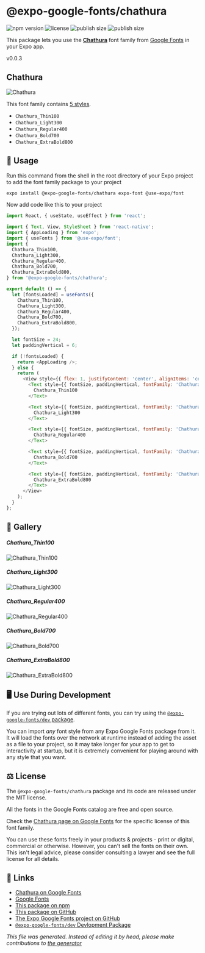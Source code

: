 # @expo-google-fonts/chathura

![npm version](https://flat.badgen.net/npm/v/@expo-google-fonts/chathura)
![license](https://flat.badgen.net/github/license/expo/google-fonts)
![publish size](https://flat.badgen.net/packagephobia/install/@expo-google-fonts/chathura)
![publish size](https://flat.badgen.net/packagephobia/publish/@expo-google-fonts/chathura)

This package lets you use the [**Chathura**](https://fonts.google.com/specimen/Chathura) font family from [Google Fonts](https://fonts.google.com/) in your Expo app.

v0.0.3

## Chathura

![Chathura](./font-family.png)

This font family contains [5 styles](#gallery).

- `Chathura_Thin100`
- `Chathura_Light300`
- `Chathura_Regular400`
- `Chathura_Bold700`
- `Chathura_ExtraBold800`

## 🔡 Usage

Run this command from the shell in the root directory of your Expo project to add the font family package to your project
```sh
expo install @expo-google-fonts/chathura expo-font @use-expo/font
```

Now add code like this to your project
```js
import React, { useState, useEffect } from 'react';

import { Text, View, StyleSheet } from 'react-native';
import { AppLoading } from 'expo';
import { useFonts } from '@use-expo/font';
import {
  Chathura_Thin100,
  Chathura_Light300,
  Chathura_Regular400,
  Chathura_Bold700,
  Chathura_ExtraBold800,
} from '@expo-google-fonts/chathura';

export default () => {
  let [fontsLoaded] = useFonts({
    Chathura_Thin100,
    Chathura_Light300,
    Chathura_Regular400,
    Chathura_Bold700,
    Chathura_ExtraBold800,
  });

  let fontSize = 24;
  let paddingVertical = 6;

  if (!fontsLoaded) {
    return <AppLoading />;
  } else {
    return (
      <View style={{ flex: 1, justifyContent: 'center', alignItems: 'center' }}>
        <Text style={{ fontSize, paddingVertical, fontFamily: 'Chathura_Thin100' }}>
          Chathura_Thin100
        </Text>

        <Text style={{ fontSize, paddingVertical, fontFamily: 'Chathura_Light300' }}>
          Chathura_Light300
        </Text>

        <Text style={{ fontSize, paddingVertical, fontFamily: 'Chathura_Regular400' }}>
          Chathura_Regular400
        </Text>

        <Text style={{ fontSize, paddingVertical, fontFamily: 'Chathura_Bold700' }}>
          Chathura_Bold700
        </Text>

        <Text style={{ fontSize, paddingVertical, fontFamily: 'Chathura_ExtraBold800' }}>
          Chathura_ExtraBold800
        </Text>
      </View>
    );
  }
};

```

## 📖 Gallery

##### Chathura_Thin100
![Chathura_Thin100](./78a5a2532fd10bcf3317ec8440d1e758a309bd152369607ccea764abddbcb168.ttf.png)

##### Chathura_Light300
![Chathura_Light300](./7b8357f2b60bfe270ca77801978a0bd5e729870ffad8b19d54ff69cded800a1f.ttf.png)

##### Chathura_Regular400
![Chathura_Regular400](./f8abdba026fb7a58e3f5b2cbe302ab4d9e817e69dfd7c6fce0ffbf22fe9600f5.ttf.png)

##### Chathura_Bold700
![Chathura_Bold700](./129573e675c52db3364e6d6ac3d517a6cb8113531a3bc2b54276e1d28d28c11a.ttf.png)

##### Chathura_ExtraBold800
![Chathura_ExtraBold800](./c6190f40f502b8b950146bbe4ba7b7b02eea38047766ba5b56895059e3b6c655.ttf.png)


## 🖥️ Use During Development

If you are trying out lots of different fonts, you can try using the [`@expo-google-fonts/dev` package](https://github.com/expo/google-fonts/tree/master/font-packages/dev#readme).

You can import *any* font style from any Expo Google Fonts package from it. It will load the fonts
over the network at runtime instead of adding the asset as a file to your project, so it may take longer
for your app to get to interactivity at startup, but it is extremely convenient
for playing around with any style that you want.

## ⚖️ License

The `@expo-google-fonts/chathura` package and its code are released under the MIT license.

All the fonts in the Google Fonts catalog are free and open source.

Check the [Chathura page on Google Fonts](https://fonts.google.com/specimen/Chathura) for the specific license of this font family.

You can use these fonts freely in your products & projects - print or digital, commercial or otherwise. However, you can't sell the fonts on their own. This isn't legal advice, please consider consulting a lawyer and see the full license for all details.

## 🔗 Links

- [Chathura on Google Fonts](https://fonts.google.com/specimen/Chathura)
- [Google Fonts](https://fonts.google.com/)
- [This package on npm](https://www.npmjs.com/package/@expo-google-fonts/chathura)
- [This package on GitHub](https://github.com/expo/google-fonts/tree/master/font-packages/chathura)
- [The Expo Google Fonts project on GitHub](https://github.com/expo/google-fonts)
- [`@expo-google-fonts/dev` Devlopment Package](https://github.com/expo/google-fonts/tree/master/font-packages/dev)


*This file was generated. Instead of editing it by head, please make contributions to [the generator](https://github.com/expo/google-fonts/tree/master/packages/generator)*
